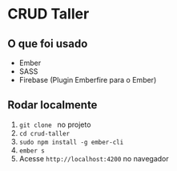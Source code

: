 # CRUD Taller

## O que foi usado
* Ember
* SASS
* Firebase (Plugin Emberfire para o Ember)

## Rodar localmente
1. `git clone ` no projeto
2. `cd crud-taller`
3. `sudo npm install -g ember-cli`
4. `ember s`
5. Acesse `http://localhost:4200` no navegador

